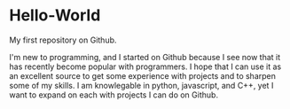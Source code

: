 # Hello-World
My first repository on Github.

I'm new to programming, and I started on Github because  I see now that it has recently become popular with programmers. I hope that I can use it as an excellent source to get some experience with projects and to sharpen some of my skills. I am knowlegable in python, javascript, and C++, yet I want to expand on each with projects I can do on Github. 
